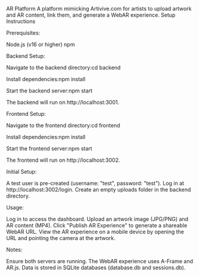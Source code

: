 AR Platform
A platform mimicking Artivive.com for artists to upload artwork and AR content, link them, and generate a WebAR experience.
Setup Instructions

Prerequisites:

Node.js (v16 or higher)
npm


Backend Setup:

Navigate to the backend directory:cd backend


Install dependencies:npm install


Start the backend server:npm start


The backend will run on http://localhost:3001.


Frontend Setup:

Navigate to the frontend directory:cd frontend


Install dependencies:npm install


Start the frontend server:npm start


The frontend will run on http://localhost:3002.


Initial Setup:

A test user is pre-created (username: "test", password: "test"). Log in at http://localhost:3002/login.
Create an empty uploads folder in the backend directory.


Usage:

Log in to access the dashboard.
Upload an artwork image (JPG/PNG) and AR content (MP4).
Click "Publish AR Experience" to generate a shareable WebAR URL.
View the AR experience on a mobile device by opening the URL and pointing the camera at the artwork.


Notes:

Ensure both servers are running.
The WebAR experience uses A-Frame and AR.js.
Data is stored in SQLite databases (database.db and sessions.db).


